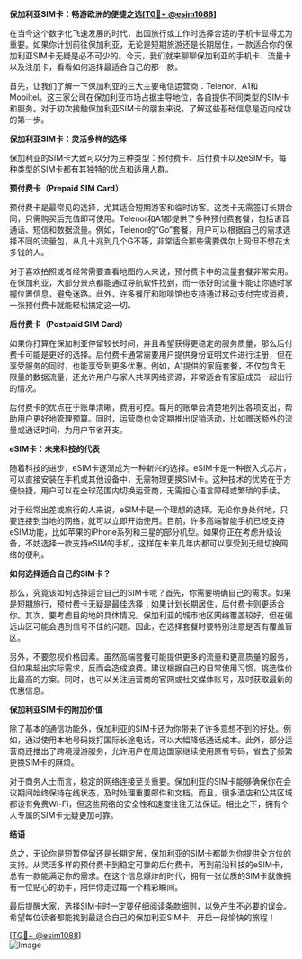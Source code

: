 **保加利亚SIM卡：畅游欧洲的便捷之选[[TG💪+ @esim1088](https://t.me/s/esim1088)]**

在当今这个数字化飞速发展的时代，出国旅行或工作时选择合适的手机卡显得尤为重要。如果你计划前往保加利亚，无论是短期旅游还是长期居住，一款适合你的保加利亚SIM卡无疑是必不可少的。今天，我们就来聊聊保加利亚的手机卡、流量卡以及注册卡，看看如何选择最适合自己的那一款。

首先，让我们了解一下保加利亚的三大主要电信运营商：Telenor、A1和Mobiltel。这三家公司在保加利亚市场占据主导地位，各自提供不同类型的SIM卡和服务。对于初次接触保加利亚SIM卡的朋友来说，了解这些基础信息是迈向成功的第一步。

**保加利亚SIM卡：灵活多样的选择**

保加利亚的SIM卡大致可以分为三种类型：预付费卡、后付费卡以及eSIM卡。每种类型的SIM卡都有其独特的优点和适用人群。

**预付费卡（Prepaid SIM Card）**

预付费卡是最常见的选择，尤其适合短期游客和临时访客。这类卡无需签订长期合同，只需购买后充值即可使用。Telenor和A1都提供了多种预付费套餐，包括语音通话、短信和数据流量。例如，Telenor的“Go”套餐，用户可以根据自己的需求选择不同的流量包，从几十兆到几个G不等，非常适合那些需要偶尔上网但不想花太多钱的人。

对于喜欢拍照或者经常需要查看地图的人来说，预付费卡中的流量套餐非常实用。在保加利亚，大部分景点都能通过导航软件找到，而一张好的流量卡能让你随时掌握位置信息，避免迷路。此外，许多餐厅和咖啡馆也支持通过移动支付完成消费，一张预付费卡就能轻松搞定这一切。

**后付费卡（Postpaid SIM Card）**

如果你打算在保加利亚停留较长时间，并且希望获得更稳定的服务质量，那么后付费卡可能是更好的选择。后付费卡通常需要用户提供身份证明文件进行注册，但在享受服务的同时，也能享受到更多优惠。例如，A1提供的家庭套餐，不仅包含无限量的数据流量，还允许用户与家人共享网络资源，非常适合有家庭成员一起出行的情况。

后付费卡的优点在于账单清晰，费用可控。每月的账单会清楚地列出各项支出，帮助用户更好地管理预算。同时，运营商也会定期推出促销活动，比如赠送额外的流量或通话时间，为用户节省开支。

**eSIM卡：未来科技的代表**

随着科技的进步，eSIM卡逐渐成为一种新兴的选择。eSIM卡是一种嵌入式芯片，可以直接安装在手机或其他设备中，无需物理更换SIM卡。这种技术的优势在于方便快捷，用户可以在全球范围内切换运营商，无需担心语言障碍或繁琐的手续。

对于经常出差或旅行的人来说，eSIM卡是一个理想的选择。无论你身处何地，只要连接到当地的网络，就可以立即开始使用。目前，许多高端智能手机已经支持eSIM功能，比如苹果的iPhone系列和三星的部分机型。如果你正在考虑升级设备，不妨选择一款支持eSIM的手机，这样在未来几年内都可以享受到无缝切换网络的便利。

**如何选择适合自己的SIM卡？**

那么，究竟该如何选择适合自己的SIM卡呢？首先，你需要明确自己的需求。如果是短期旅行，预付费卡无疑是最佳选择；如果计划长期居住，后付费卡则更适合你。其次，要考虑目的地的具体情况。保加利亚的城市地区网络覆盖较好，但在偏远山区可能会遇到信号不佳的问题。因此，在选择套餐时要特别注意是否有覆盖盲区。

另外，不要忽视价格因素。虽然高端套餐可能提供更多的流量和更高质量的服务，但如果超出实际需求，反而会造成浪费。建议根据自己的日常使用习惯，挑选性价比最高的方案。同时，也可以关注运营商的官网或社交媒体账号，及时获取最新的优惠信息。

**保加利亚SIM卡的附加价值**

除了基本的通信功能外，保加利亚的SIM卡还为你带来了许多意想不到的好处。例如，通过使用本地号码拨打国际长途电话，可以大幅降低通话成本。此外，部分运营商还推出了跨境漫游服务，允许用户在周边国家继续使用原有号码，省去了频繁更换SIM卡的麻烦。

对于商务人士而言，稳定的网络连接至关重要。保加利亚的SIM卡能够确保你在会议期间始终保持在线状态，及时处理重要邮件和文档。而且，很多酒店和公共区域都设有免费Wi-Fi，但这些网络的安全性和速度往往无法保证。相比之下，拥有个人专属的SIM卡无疑更加可靠。

**结语**

总之，无论你是短暂停留还是长期定居，保加利亚的SIM卡都能为你提供全方位的支持。从灵活多样的预付费卡到稳定可靠的后付费卡，再到前沿科技的eSIM卡，总有一款能满足你的需求。在这个信息爆炸的时代，拥有一张优质的SIM卡就像拥有一位贴心的助手，陪伴你走过每一个精彩瞬间。

最后提醒大家，选择SIM卡时一定要仔细阅读条款细则，以免产生不必要的误会。希望每位读者都能找到最适合自己的保加利亚SIM卡，开启一段愉快的旅程！

[[TG💪+ @esim1088](https://t.me/s/esim1088)]  
![Image](https://i.postimg.cc/4NQfJmqS/Snipaste-2025-05-13-00-14-12.png)